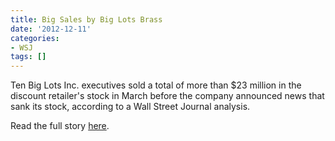 ```yaml
---
title: Big Sales by Big Lots Brass
date: '2012-12-11'
categories:
- WSJ
tags: []
---
```

Ten Big Lots Inc. executives sold a total of more than $23 million in the discount retailer's stock in March before the company announced news that sank its stock, according to a Wall Street Journal analysis.

Read the full story [here](http://wsj.com/article/SB10001424127887324339204578173680170444970.html).